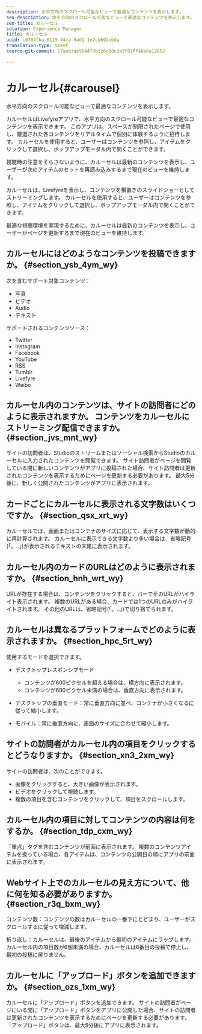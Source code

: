 ```yaml
---
description: 水平方向のスクロール可能なビューで最適なコンテンツを表示します。
seo-description: 水平方向のスクロール可能なビューで最適なコンテンツを表示します。
seo-title: カルーセル
solution: Experience Manager
title: カルーセル
uuid: c0704fba-6119-44ca-9ad1-1e2cb692ebda
translation-type: tm+mt
source-git-commit: 67aeb3de964473b326c88c3a3f81ff48a6a12652

---
```



# カルーセル{#carousel}

水平方向のスクロール可能なビューで最適なコンテンツを表示します。

カルーセルはLivefyreアプリで、水平方向のスクロール可能なビューで最適なコンテンツを表示できます。 このアプリは、スペースが制限されたページで使用し、厳選された各コンテンツをリアルタイムで個別に体験するように招待します。 カルーセルを使用すると、ユーザーはコンテンツを参照し、アイテムをクリックして選択し、ポップアップモーダル内で開くことができます。

視聴時の注意をそらさないように、カルーセルは最新のコンテンツを表示し、ユーザーが次のアイテムのセットを再読み込みするまで現在のビューを維持します。

カルーセルは、Livefyreを表示し、コンテンツを横置きのスライドショーとしてストリーミングします。 カルーセルを使用すると、ユーザーはコンテンツを参照し、アイテムをクリックして選択し、ポップアップモーダル内で開くことができます。

最適な視聴環境を実現するために、カルーセルは最新のコンテンツを表示し、ユーザーがページを更新するまで現在のビューを維持します。

## カルーセルにはどのようなコンテンツを投稿できますか。 {#section_ysb_4ym_wy}

次を含むサポート対象コンテンツ：

* 写真
* ビデオ
* Audio
* テキスト

サポートされるコンテンツソース：

* Twitter
* Instagram
* Facebook
* YouTube
* RSS
* Tumblr
* Livefyre
* Weibo

## カルーセル内のコンテンツは、サイトの訪問者にどのように表示されますか。 コンテンツをカルーセルにストリーミング配信できますか。 {#section_jvs_mnt_wy}

サイトの訪問者は、Studioのストリームまたはソーシャル検索からStudioのカルーセルに入力されたコンテンツを閲覧できます。 サイト訪問者がページを閲覧している間に新しいコンテンツがアプリに投稿された場合、サイト訪問者は更新されたコンテンツを表示するためにページを更新する必要があります。 最大5分後に、新しく公開されたコンテンツがアプリに表示されます。

## カードごとにカルーセルに表示される文字数はいくつですか。 {#section_qsx_xrt_wy}

カルーセルでは、画面またはコンテナのサイズに応じて、表示する文字数が動的に再計算されます。 カルーセルに表示できる文字数より多い場合は、省略記号(「。..」)が表示されるテキストの末尾に表示されます。

## カルーセル内のカードのURLはどのように表示されますか。 {#section_hnh_wrt_wy}

URLが存在する場合は、コンテンツをクリックすると、バーでそのURLがハイライト表示されます。 複数のURLがある場合、カードでは1つのURLのみがハイライトされます。 その他のURLは、省略記号(「。..」)で切り捨てられます。

## カルーセルは異なるプラットフォームでどのように表示されますか。 {#section_hpc_5rt_wy}

使用するモードを選択できます。

* デスクトップレスポンシブモード

   * コンテンツが600ピクセルを超える場合は、横方向に表示されます。
   * コンテンツが600ピクセル未満の場合は、垂直方向に表示されます。

* デスクトップの垂直モード：常に垂直方向に並べ、コンテナが小さくなるに従って縮小します。
* モバイル：常に垂直方向に、画面のサイズに合わせて縮小します。

## サイトの訪問者がカルーセル内の項目をクリックするとどうなりますか。 {#section_xn3_2xm_wy}

サイトの訪問者は、次のことができます。

* 画像をクリックすると、大きい画像が表示されます。
* ビデオをクリックして視聴します。
* 複数の項目を含むコンテンツをクリックして、項目をスクロールします。

## カルーセル内の項目に対してコンテンツの内容は何をするか。 {#section_tdp_cxm_wy}

「重点」タグを含むコンテンツが前面に表示されます。 複数のコンテンツアイテムを扱っている場合、各アイテムは、コンテンツの公開日の順にアプリの前面に表示されます。

## Webサイト上でのカルーセルの見え方について、他に何を知る必要がありますか。 {#section_r3q_bxm_wy}

コンテンツ数：コンテンツの数はカルーセルの一番下にとどまり、ユーザーがスクロールするに従って増減します。

折り返し：カルーセルは、最後のアイテムから最初のアイテムにラップします。 カルーセル内の項目数が6個未満の場合、カルーセルは6番目の投稿で停止し、最初の投稿に戻りません。

## カルーセルに「アップロード」ボタンを追加できますか。 {#section_ozs_1xm_wy}

カルーセルに「アップロード」ボタンを追加できます。 サイトの訪問者がページにいる間に「アップロード」ボタンをアプリに公開した場合、サイトの訪問者は更新されたコンテンツを表示するためにページを更新する必要があります。 「アップロード」ボタンは、最大5分後にアプリに表示されます。
